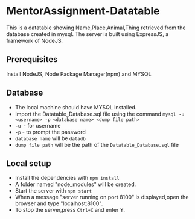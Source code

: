 # MentorAssignment-Datatable
This is a datatable showing Name,Place,Animal,Thing retrieved from the database created in mysql.
The server is built using ExpressJS, a framework of NodeJS.

## Prerequisites

Install NodeJS, Node Package Manager(npm) and MYSQL

## Database

- The local machine should have MYSQL installed.
- Import the Datatable_Database.sql file using the command `mysql -u <username> -p <database name> <dump file path>`
- `-u `- for username
- `-p` - to prompt the password
- `database name` will be `datadb`
- `dump file path` will be the path of the `Datatable_Database.sql` file

## Local setup

- Install the dependencies with `npm install`
-  A folder named "node_modules" will be created.
- Start the server with `npm start`
- When a message "server running on port 8100" is displayed,open the browser and type "localhost:8100".
- To stop the server,press `Ctrl+C` and enter Y.

